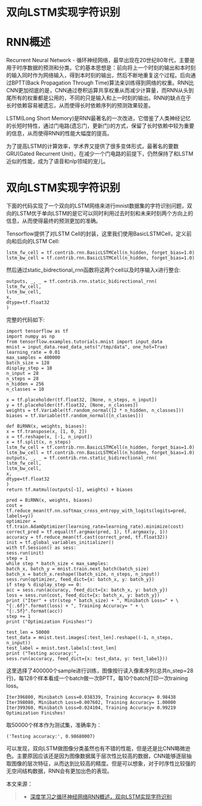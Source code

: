 # 双向LSTM实现字符识别



# RNN概述

Recurrent Neural Network - 循环神经网络，最早出现在20世纪80年代，主要是用于时序数据的预测和分类。它的基本思想是：前向将上一个时刻的输出和本时刻的输入同时作为网络输入，得到本时刻的输出，然后不断地重复这个过程。后向通过BPTT(Back Propagation Through Time)算法来训练得到网络的权重。RNN比CNN更加彻底的是，CNN通过卷积运算共享权重从而减少计算量，而RNN从头到尾所有的权重都是公用的，不同的只是输入和上一时刻的输出。RNN的缺点在于长时依赖容易被遗忘，从而使得长时依赖序列的预测效果较差。

LSTM(Long Short Memory)是RNN最著名的一次改进，它借鉴了人类神经记忆的长短时特性，通过门电路(遗忘门，更新门)的方式，保留了长时依赖中较为重要的信息，从而使得RNN的性能大幅度的提高。

为了提高LSTM的计算效率，学术界又提供了很多变体形式，最著名的要数GRU(Gated Recurrent Unit)，在减少一个门电路的前提下，仍然保持了和LSTM近似的性能，成为了语音和nlp领域的宠儿。

# 双向LSTM实现字符识别

下面的代码实现了一个双向的LSTM网络来进行mnist数据集的字符识别问题，双向的LSTM优于单向LSTM的是它可以同时利用过去时刻和未来时刻两个方向上的信息，从而使得最终的预测更加的准确。

Tensorflow提供了对LSTM Cell的封装，这里我们使用BasicLSTMCell，定义前向和后向的LSTM Cell:

```python?linenums
lstm_fw_cell = tf.contrib.rnn.BasicLSTMCell(n_hidden, forget_bias=1.0)
lstm_bw_cell = tf.contrib.rnn.BasicLSTMCell(n_hidden, forget_bias=1.0)
```

然后通过static_bidrectional_rnn函数将这两个cell以及时序输入x进行整合:

```python?linenums
outputs, _, _ = tf.contrib.rnn.static_bidirectional_rnn(
lstm_fw_cell,
lstm_bw_cell,
x,
dtype=tf.float32
)
```

完整的代码如下:

```python?linenums
import tensorflow as tf
import numpy as np
from tensorflow.examples.tutorials.mnist import input_data
mnist = input_data.read_data_sets("/tmp/data", one_hot=True)
learning_rate = 0.01
max_samples = 400000
batch_size = 128
display_step = 10
n_input = 28
n_steps = 28
n_hidden = 256
n_classes = 10

x = tf.placeholder(tf.float32, [None, n_steps, n_input])
y = tf.placeholder(tf.float32, [None, n_classes])
weights = tf.Variable(tf.random_normal([2 * n_hidden, n_classes]))
biases = tf.Variable(tf.random_normal([n_classes]))

def BiRNN(x, weights, biases):
x = tf.transpose(x, [1, 0, 2])
x = tf.reshape(x, [-1, n_input])
x = tf.split(x, n_steps)
lstm_fw_cell = tf.contrib.rnn.BasicLSTMCell(n_hidden, forget_bias=1.0)
lstm_bw_cell = tf.contrib.rnn.BasicLSTMCell(n_hidden, forget_bias=1.0)
outputs, _, _ = tf.contrib.rnn.static_bidirectional_rnn(
lstm_fw_cell,
lstm_bw_cell,
x,
dtype=tf.float32
)
return tf.matmul(outputs[-1], weights) + biases

pred = BiRNN(x, weights, biases)
cost = tf.reduce_mean(tf.nn.softmax_cross_entropy_with_logits(logits=pred,
labels=y))
optimizer = tf.train.AdamOptimizer(learning_rate=learning_rate).minimize(cost)
correct_pred = tf.equal(tf.argmax(pred, 1), tf.argmax(y, 1))
accuracy = tf.reduce_mean(tf.cast(correct_pred, tf.float32))
init = tf.global_variables_initializer()
with tf.Session() as sess:
sess.run(init)
step = 1
while step * batch_size < max_samples:
batch_x, batch_y = mnist.train.next_batch(batch_size)
batch_x = batch_x.reshape((batch_size, n_steps, n_input))
sess.run(optimizer, feed_dict={x: batch_x, y: batch_y})
if step % display_step == 0:
acc = sess.run(accuracy, feed_dict={x: batch_x, y: batch_y})
loss = sess.run(cost, feed_dict={x: batch_x, y: batch_y})
print ("Iter" + str(step * batch_size) + ", Minibatch Loss=" + \
"{:.6f}".format(loss) + ", Training Accuracy= " + \
"{:.5f}".format(acc))
step += 1
print ("Optimization Finishes!")

test_len = 50000
test_data = mnist.test.images[:test_len].reshape((-1, n_steps, n_input))
test_label = mnist.test.labels[:test_len]
print ("Testing accuracy:",
sess.run(accuracy, feed_dict={x: test_data, y: test_label}))
```

这里选择了400000个sample进行训练，图像按行读入像素序列(总共n_step=28行)，每128个样本看成一个batch做一次BPTT，每10个batch打印一次training loss。

```python?linenums
Iter396800, Minibatch Loss=0.038339, Training Accuracy= 0.98438
Iter398080, Minibatch Loss=0.007602, Training Accuracy= 1.00000
Iter399360, Minibatch Loss=0.024104, Training Accuracy= 0.99219
Optimization Finishes!
```

取50000个样本作为测试集，准确率为：

```python?linenums
('Testing accuracy:', 0.98680007)
```

可以发现，双向LSTM做图像分类虽然也有不错的性能，但是还是比CNN略微逊色。主要原因应该还是因为图像数据属于层次性比较高的数据，CNN能够逐层抽取图像的层次特征，从而达到比较高的精度。但是可以想象，对于时序性比较强的无空间结构数据，RNN会有更加出色的表现。


本文来源：

> * [深度学习之循环神经网络RNN概述，双向LSTM实现字符识别](https://www.cnblogs.com/zdz8207/p/7468576.html)
